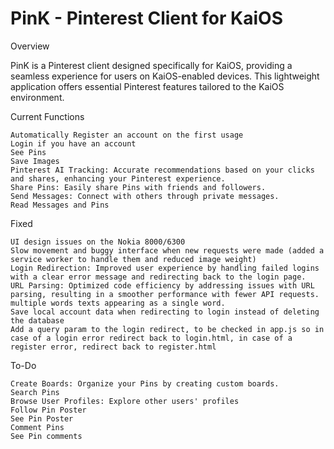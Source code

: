 # PinK - Pinterest Client for KaiOS

Overview

PinK is a Pinterest client designed specifically for KaiOS, providing a seamless experience for users on KaiOS-enabled devices. This lightweight application offers essential Pinterest features tailored to the KaiOS environment.

Current Functions

    Automatically Register an account on the first usage
    Login if you have an account
    See Pins
    Save Images
    Pinterest AI Tracking: Accurate recommendations based on your clicks and shares, enhancing your Pinterest experience.
    Share Pins: Easily share Pins with friends and followers.
    Send Messages: Connect with others through private messages.
    Read Messages and Pins

Fixed

    UI design issues on the Nokia 8000/6300
    Slow movement and buggy interface when new requests were made (added a service worker to handle them and reduced image weight)
    Login Redirection: Improved user experience by handling failed logins with a clear error message and redirecting back to the login page.
    URL Parsing: Optimized code efficiency by addressing issues with URL parsing, resulting in a smoother performance with fewer API requests.
    multiple words texts appearing as a single word.
    Save local account data when redirecting to login instead of deleting the database
    Add a query param to the login redirect, to be checked in app.js so in case of a login error redirect back to login.html, in case of a register error, redirect back to register.html

To-Do

    Create Boards: Organize your Pins by creating custom boards.
    Search Pins
    Browse User Profiles: Explore other users' profiles 
    Follow Pin Poster
    See Pin Poster
    Comment Pins
    See Pin comments
    

